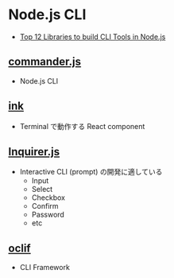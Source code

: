 # Node.js CLI

- [Top 12 Libraries to build CLI Tools in Node.js](https://byby.dev/node-command-line-libraries)

## [commander.js](https://github.com/tj/commander.js)

- Node.js CLI

## [ink](https://github.com/vadimdemedes/ink)

- Terminal で動作する React component

## [Inquirer.js](https://github.com/SBoudrias/Inquirer.js)

- Interactive CLI (prompt) の開発に適している
  - Input
  - Select
  - Checkbox
  - Confirm
  - Password
  - etc

## [oclif](https://oclif.io/)

- CLI Framework
